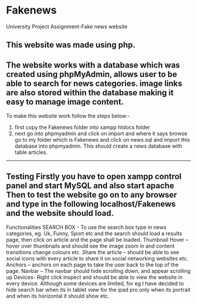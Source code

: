 # Fakenews
University Project Assignment-Fake news website

This website was made using php.
--------------------------------------------------------------------------------------------------------------------------
The website works with a database which was created using phpMyAdmin, allows user to be able to search for news categories.
image links are also stored within the database making it easy to manage image content.
--------------------------------------------------------------------------------------------------------------------------
To make this website work follow the steps below:-
1.	first copy the Fakenews folder  into xampp htdocs folder 
2.	next go into phpmyadmin and click on import and where it says browse go to my folder which is Fakenews and click on news.sql and import this database into phpmyadmin.  This should create a news database with table articles. 

----------------------------------------------------------------------------------------------------------------------------------
Testing
Firstly you have to open xampp control panel and start MySQL and also start apache 
Then to test the website go on to any browser and type in the following 
localhost/Fakenews and the website should load.
--------------------------------------------------------------------------------------------------------------------------------
Functionalities
SEARCH BOX - To use the search box type in news categories, eg. Uk, Funny, Sport etc and the search should load a results page, then click on article and the page shall be loaded.
Thumbnail Hover – hover over thumbnails and should see the image zoom in and content transitions  change colours etc. 
Share the article – should be able to see social icons with every article to share it on social networking websites etc.
Anchors – anchors on each page to take the user back to the top of the page.
Navbar – The navbar should hide scrolling down, and appear scrolling up
Devices- Right click inspect and should be able to view the website in every device.  Although some devices are limited, for eg I have decided to hide search bar when its in tablet view for the ipad pro only when its portrait and when its horizontal it should show etc.

